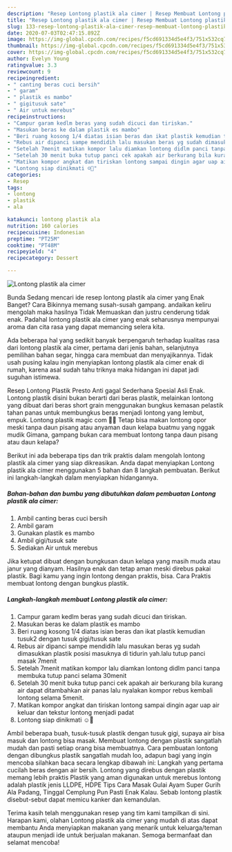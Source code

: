 ```yaml
---
description: "Resep Lontong plastik ala cimer | Resep Membuat Lontong plastik ala cimer Yang Lezat Sekali"
title: "Resep Lontong plastik ala cimer | Resep Membuat Lontong plastik ala cimer Yang Lezat Sekali"
slug: 133-resep-lontong-plastik-ala-cimer-resep-membuat-lontong-plastik-ala-cimer-yang-lezat-sekali
date: 2020-07-03T02:47:15.892Z
image: https://img-global.cpcdn.com/recipes/f5cd691334d5e4f3/751x532cq70/lontong-plastik-ala-cimer-foto-resep-utama.jpg
thumbnail: https://img-global.cpcdn.com/recipes/f5cd691334d5e4f3/751x532cq70/lontong-plastik-ala-cimer-foto-resep-utama.jpg
cover: https://img-global.cpcdn.com/recipes/f5cd691334d5e4f3/751x532cq70/lontong-plastik-ala-cimer-foto-resep-utama.jpg
author: Evelyn Young
ratingvalue: 3.3
reviewcount: 9
recipeingredient:
- " canting beras cuci bersih"
- " garam"
- " plastik es mambo"
- " gigitusuk sate"
- " Air untuk merebus"
recipeinstructions:
- "Campur garam kedlm beras yang sudah dicuci dan tiriskan."
- "Masukan beras ke dalam plastik es mambo"
- "Beri ruang kosong 1/4 diatas isian beras dan ikat plastik kemudian tusuk2 dengan tusuk gigi/tusuk sate"
- "Rebus air dipanci sampe mendidih lalu masukan beras yg sudah dimasukkan plastik posisi masuknya di tidurin yah.lalu tutup panci masak 7menit"
- "Setelah 7menit matikan kompor lalu diamkan lontong didlm panci tanpa membuka tutup panci selama 30menit"
- "Setelah 30 menit buka tutup panci cek apakah air berkurang bila kurang air dapat ditambahkan air panas lalu nyalakan kompor rebus kembali lontong selama 5menit."
- "Matikan kompor angkat dan tiriskan lontong sampai dingin agar uap air keluar dan tekstur lontong menjadi padat"
- "Lontong siap dinikmati ☺️🤗"
categories:
- Resep
tags:
- lontong
- plastik
- ala

katakunci: lontong plastik ala 
nutrition: 160 calories
recipecuisine: Indonesian
preptime: "PT25M"
cooktime: "PT48M"
recipeyield: "4"
recipecategory: Dessert

---
```



![Lontong plastik ala cimer](https://img-global.cpcdn.com/recipes/f5cd691334d5e4f3/751x532cq70/lontong-plastik-ala-cimer-foto-resep-utama.jpg)

Bunda Sedang mencari ide resep lontong plastik ala cimer yang Enak Banget? Cara Bikinnya memang susah-susah gampang. andaikan keliru mengolah maka hasilnya Tidak Memuaskan dan justru cenderung tidak enak. Padahal lontong plastik ala cimer yang enak seharusnya mempunyai aroma dan cita rasa yang dapat memancing selera kita.

Ada beberapa hal yang sedikit banyak berpengaruh terhadap kualitas rasa dari lontong plastik ala cimer, pertama dari jenis bahan, selanjutnya pemilihan bahan segar, hingga cara membuat dan menyajikannya. Tidak usah pusing kalau ingin menyiapkan lontong plastik ala cimer enak di rumah, karena asal sudah tahu triknya maka hidangan ini dapat jadi suguhan istimewa.

Resep Lontong Plastik Presto Anti gagal Sederhana Spesial Asli Enak. Lontong plastik disini bukan berarti dari beras plastik, melainkan lontong yang dibuat dari beras short grain menggunakan bungkus kemasan pelastik tahan panas untuk membungkus beras menjadi lontong yang lembut, empuk. Lontong plastik magic com 👩‍🍳 Tetap bisa makan lontong opor meski tanpa daun pisang atau anyaman daun kelapa buatmu yang nggak mudik Gimana, gampang bukan cara membuat lontong tanpa daun pisang atau daun kelapa?


Berikut ini ada beberapa tips dan trik praktis dalam mengolah lontong plastik ala cimer yang siap dikreasikan. Anda dapat menyiapkan Lontong plastik ala cimer menggunakan 5 bahan dan 8 langkah pembuatan. Berikut ini langkah-langkah dalam menyiapkan hidangannya.

<!--inarticleads1-->

##### Bahan-bahan dan bumbu yang dibutuhkan dalam pembuatan Lontong plastik ala cimer:

1. Ambil  canting beras cuci bersih
1. Ambil  garam
1. Gunakan  plastik es mambo
1. Ambil  gigi/tusuk sate
1. Sediakan  Air untuk merebus


Jika ketupat dibuat dengan bungkusan daun kelapa yang masih muda atau janur yang dianyam. Hasilnya enak dan tetap aman meski direbus pakai plastik. Bagi kamu yang ingin lontong dengan praktis, bisa. Cara Praktis membuat lontong dengan bungkus plastik. 

<!--inarticleads2-->

##### Langkah-langkah membuat Lontong plastik ala cimer:

1. Campur garam kedlm beras yang sudah dicuci dan tiriskan.
1. Masukan beras ke dalam plastik es mambo
1. Beri ruang kosong 1/4 diatas isian beras dan ikat plastik kemudian tusuk2 dengan tusuk gigi/tusuk sate
1. Rebus air dipanci sampe mendidih lalu masukan beras yg sudah dimasukkan plastik posisi masuknya di tidurin yah.lalu tutup panci masak 7menit
1. Setelah 7menit matikan kompor lalu diamkan lontong didlm panci tanpa membuka tutup panci selama 30menit
1. Setelah 30 menit buka tutup panci cek apakah air berkurang bila kurang air dapat ditambahkan air panas lalu nyalakan kompor rebus kembali lontong selama 5menit.
1. Matikan kompor angkat dan tiriskan lontong sampai dingin agar uap air keluar dan tekstur lontong menjadi padat
1. Lontong siap dinikmati ☺️🤗


Ambil beberapa buah, tusuk-tusuk plastik dengan tusuk gigi, supaya air bisa masuk dan lontong bisa masak. Membuat lontong dengan plastik sangatlah mudah dan pasti setiap orang bisa membuatnya. Cara pembuatan lontong dengan dibungkus plastik sangatlah mudah loo, adapun bagi yang ingin mencoba silahkan baca secara lengkap dibawah ini: Langkah yang pertama cucilah beras dengan air bersih. Lontong yang direbus dengan plastik memang lebih praktis Plastik yang aman digunakan untuk merebus lontong adalah plastik jenis LLDPE, HDPE Tips Cara Masak Gulai Ayam Super Gurih Ala Padang, Tinggal Cemplung Pun Pasti Enak Kalau. Sebab lontong plastik disebut-sebut dapat memicu kanker dan kemandulan. 

Terima kasih telah menggunakan resep yang tim kami tampilkan di sini. Harapan kami, olahan Lontong plastik ala cimer yang mudah di atas dapat membantu Anda menyiapkan makanan yang menarik untuk keluarga/teman ataupun menjadi ide untuk berjualan makanan. Semoga bermanfaat dan selamat mencoba!

